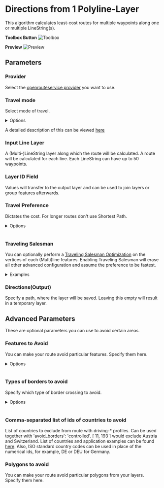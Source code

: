 # Directions from 1 Polyline-Layer
This algorithm calculates least-cost routes for multiple waypoints along one or multiple LineString(s).

**Toolbox Button**
<img src="/directions_from_polylines_layer_toolbox.png" alt="Toolbox">

**Preview**
<img src="/directions_from_polylines_layer_preview.png" alt="Preview">

## Parameters

### Provider
Select the [openrouteservice provider](../installation_and_setup.md) you want to use.

### Travel mode
Select mode of travel.

<details>
<summary>Options</summary>
<br>
<ul>
 <li>driving-car</li>
 <li>driving-hgv</li>
 <li>cycling-regular</li>
 <li>cycling-road</li>
 <li>cycling-mountain</li>
 <li>cycling-electric</li>
 <li>foot-walking</li>
 <li>foot-hiking</li>
 <li>wheelchair</li>
</ul>
</details>

A detailed description of this can be viewed [here](https://giscience.github.io/openrouteservice/technical-details/travel-speeds/#travel-time-calculation)

### Input Line Layer
A (Multi-)LineString layer along which the route will be calculated. A route will be calculated for each line. Each LineString can have up to 50 waypoints.

### Layer ID Field
Values will transfer to the output layer and can be used to join layers or group features afterwards.

### Travel Preference
Dictates the cost. For longer routes don't use Shortest Path.

<details>
<summary>Options</summary>
<br>
<ul>
 <li>fastest</li>
 <li>shortest</li>
 <li>recommended</li>
</ul>
</details>
<br>

### Traveling Salesman
You can optionally perform a [Traveling Salesman Optimization](https://en.wikipedia.org/Travelling_salesman_problem) on the vertices of each (Multi)line features. Enabling Traveling Salesman will erase all other advanced configuration and assume the preference to be fastest.


<details>
<summary>Examples</summary>
<br>
<h4>Traveling Salesman Problem: Round trip</h4>
<img src="/tsp_round_trip_line.png" alt="Traveling Salesman Problem: Round trip">
<h4>Traveling Salesman Problem: fix start point</h4>
<img src="/tsp_fix_start_point_line.png" alt="Traveling Salesman Problem: fix start point">
<h4>Traveling Salesman Problem: fix end point</h4>
<img src="/tsp_fix_end_point_line.png" alt="Traveling Salesman Problem: fix end point">
<h4>Traveling Salesman Problem: fix start and end points</h4>
<img src="/tsp_fix_start_and_end_point_line.png" alt="Traveling Salesman Problem: fix start and end points">
</details>

### Directions(Output)
Specify a path, where the layer will be saved. Leaving this empty will result in a temporary layer. 

## Advanced Parameters
These are optional parameters you can use to avoid certain areas.

### Features to Avoid
You can make your route avoid particular features. Specify them here.

<details>
<summary>Options</summary>
<br>
<ul>
  <li>Highways</li>
  <li>Tollways</li>
  <li>Ferries</li>
  <li>Fords</li>
  <li>Steps</li>
</ul>
</details>
<br>

### Types of borders to avoid
Specify which type of border crossing to avoid.

<details>
<summary>Options</summary>
<br>
<ul>
  <li>all</li>
  <li>controlled</li>
</ul>
</details>
<br>

### Comma-separated list of ids of countries to avoid
List of countries to exclude from route with driving-* profiles. Can be used together with 'avoid_borders': 'controlled'. [ 11, 193 ] would exclude Austria and Switzerland. List of countries and application examples can be found [here](https://giscience.github.io/openrouteservice/technical-details/country-list). Also, ISO standard country codes can be used in place of the numerical ids, for example, DE or DEU for Germany.

### Polygons to avoid
You can make your route avoid particular polygons from your layers. Specify them here.
